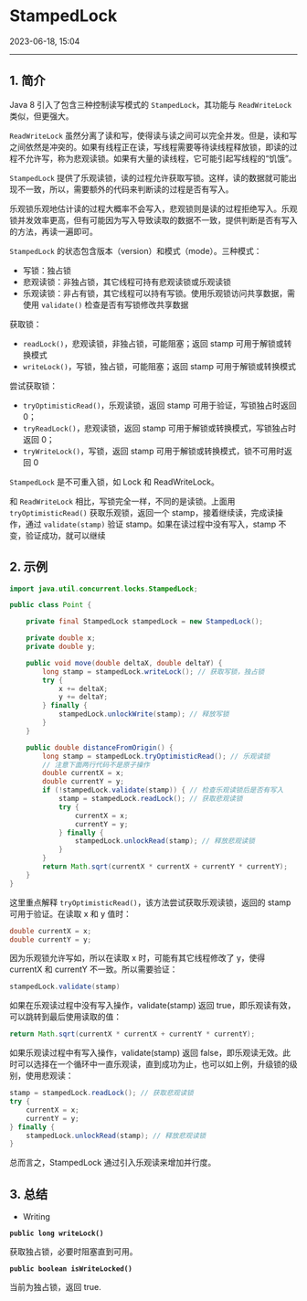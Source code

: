 # StampedLock

2023-06-18, 15:04
****
## 1. 简介

Java 8 引入了包含三种控制读写模式的 `StampedLock`，其功能与 `ReadWriteLock` 类似，但更强大。

`ReadWriteLock` 虽然分离了读和写，使得读与读之间可以完全并发。但是，读和写之间依然是冲突的。如果有线程正在读，写线程需要等待读线程释放锁，即读的过程不允许写，称为悲观读锁。如果有大量的读线程，它可能引起写线程的“饥饿”。

`StampedLock` 提供了乐观读锁，读的过程允许获取写锁。这样，读的数据就可能出现不一致，所以，需要额外的代码来判断读的过程是否有写入。

乐观锁乐观地估计读的过程大概率不会写入，悲观锁则是读的过程拒绝写入。乐观锁并发效率更高，但有可能因为写入导致读取的数据不一致，提供判断是否有写入的方法，再读一遍即可。

`StampedLock` 的状态包含版本（version）和模式（mode）。三种模式：

- 写锁：独占锁
- 悲观读锁：非独占锁，其它线程可持有悲观读锁或乐观读锁
- 乐观读锁：非占有锁，其它线程可以持有写锁。使用乐观锁访问共享数据，需使用 `validate()` 检查是否有写锁修改共享数据

获取锁：

- `readLock()`，悲观读锁，非独占锁，可能阻塞；返回 stamp 可用于解锁或转换模式
- `writeLock()`，写锁，独占锁，可能阻塞；返回 stamp 可用于解锁或转换模式

尝试获取锁：

- `tryOptimisticRead()`，乐观读锁，返回 stamp 可用于验证，写锁独占时返回 0；
- `tryReadLock()`，悲观读锁，返回 stamp 可用于解锁或转换模式，写锁独占时返回 0；
- `tryWriteLock()`，写锁，返回 stamp 可用于解锁或转换模式，锁不可用时返回 0

`StampedLock` 是不可重入锁，如 Lock 和 ReadWriteLock。

和 `ReadWriteLock` 相比，写锁完全一样，不同的是读锁。上面用 `tryOptimisticRead()` 获取乐观锁，返回一个 stamp，接着继续读，完成读操作，通过 `validate(stamp)` 验证 stamp。如果在读过程中没有写入，stamp 不变，验证成功，就可以继续

## 2. 示例

```java
import java.util.concurrent.locks.StampedLock;

public class Point {

    private final StampedLock stampedLock = new StampedLock();

    private double x;
    private double y;

    public void move(double deltaX, double deltaY) {
        long stamp = stampedLock.writeLock(); // 获取写锁，独占锁
        try {
            x += deltaX;
            y += deltaY;
        } finally {
            stampedLock.unlockWrite(stamp); // 释放写锁
        }
    }

    public double distanceFromOrigin() {
        long stamp = stampedLock.tryOptimisticRead(); // 乐观读锁
        // 注意下面两行代码不是原子操作
        double currentX = x;
        double currentY = y;
        if (!stampedLock.validate(stamp)) { // 检查乐观读锁后是否有写入
            stamp = stampedLock.readLock(); // 获取悲观读锁
            try {
                currentX = x;
                currentY = y;
            } finally {
                stampedLock.unlockRead(stamp); // 释放悲观读锁
            }
        }
        return Math.sqrt(currentX * currentX + currentY * currentY);
    }
}
```

这里重点解释 `tryOptimisticRead()`，该方法尝试获取乐观读锁，返回的 stamp 可用于验证。在读取 x 和 y 值时：

```java
double currentX = x;
double currentY = y;
```

因为乐观锁允许写如，所以在读取 x 时，可能有其它线程修改了 y，使得 currentX 和 currentY 不一致。所以需要验证：

```java
stampedLock.validate(stamp)
```

如果在乐观读过程中没有写入操作，validate(stamp) 返回 true，即乐观读有效，可以跳转到最后使用读取的值：

```java
return Math.sqrt(currentX * currentX + currentY * currentY);
```

如果乐观读过程中有写入操作，validate(stamp) 返回 false，即乐观读无效。此时可以选择在一个循环中一直乐观读，直到成功为止，也可以如上例，升级锁的级别，使用悲观读：

```java
stamp = stampedLock.readLock(); // 获取悲观读锁
try {
	currentX = x;
	currentY = y;
} finally {
	stampedLock.unlockRead(stamp); // 释放悲观读锁
}
```

总而言之，StampedLock 通过引入乐观读来增加并行度。

## 3. 总结

- Writing

**`public long writeLock()`**

获取独占锁，必要时阻塞直到可用。

**`public boolean isWriteLocked()`**

当前为独占锁，返回 true.
